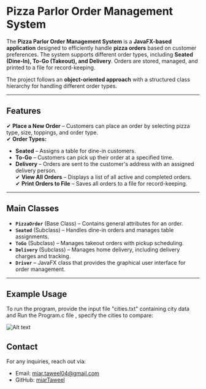 # Pizza Parlor Order Management System  


The **Pizza Parlor Order Management System** is a **JavaFX-based application** designed to efficiently handle **pizza orders** based on customer preferences. The system supports different order types, including **Seated (Dine-In), To-Go (Takeout), and Delivery**. Orders are stored, managed, and printed to a file for record-keeping.  

The project follows an **object-oriented approach** with a structured class hierarchy for handling different order types.  

---

## Features 

✔ **Place a New Order** – Customers can place an order by selecting pizza type, size, toppings, and order type.  
✔ **Order Types:**  
   - **Seated** – Assigns a table for dine-in customers.  
   - **To-Go** – Customers can pick up their order at a specified time.  
   - **Delivery** – Orders are sent to the customer's address with an assigned delivery person.  
✔ **View All Orders** – Displays a list of all active and completed orders.  
✔ **Print Orders to File** – Saves all orders to a file for record-keeping.  

---

## Main Classes  

- **`PizzaOrder`** (Base Class) – Contains general attributes for an order.  
- **`Seated`** (Subclass) – Handles dine-in orders and manages table assignments.  
- **`ToGo`** (Subclass) – Manages takeout orders with pickup scheduling.  
- **`Delivery`** (Subclass) – Manages home delivery, including delivery charges and tracking.  
- **`Driver`** – JavaFX class that provides the graphical user interface for order management.  

---

## Example Usage

To run the program, provide the input file "cities.txt" containing city data and Run the Program.c file , specify the cities to compare:

![Alt text](FromTubasToSalfit.png)


## Contact

For any inquiries, reach out via:

- Email: [miar.taweel04@gmail.com](mailto\:miar.taweel04@gmail.com)
- GitHub: [miarTaweel](https://github.com/miarTaweel)
